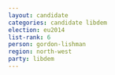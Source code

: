 ```yaml
---
layout: candidate
categories: candidate libdem
election: eu2014
list-rank: 6
person: gordon-lishman
region: north-west
party: libdem
---
```

